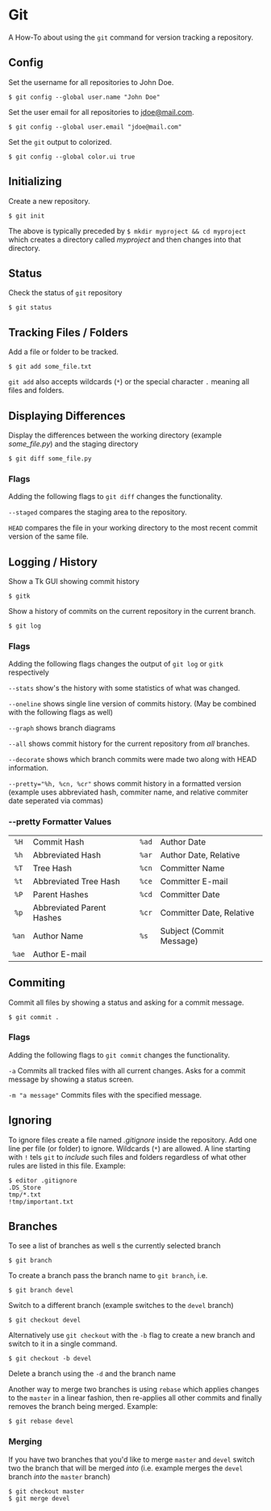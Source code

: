 # Git

A How-To about using the `git` command for version tracking a repository.

## Config


Set the username for all repositories to John Doe.

	$ git config --global user.name "John Doe"

Set the user email for all repositories to jdoe@mail.com.


	$ git config --global user.email "jdoe@mail.com"

Set the `git` output to colorized.

	$ git config --global color.ui true

## Initializing

Create a new repository.

    $ git init
    
The above is typically preceded by `$ mkdir myproject && cd myproject` which creates a directory called *myproject* and then changes into that directory.

## Status

Check the status of `git` repository

	$ git status

## Tracking Files / Folders

Add a file or folder to be tracked.

	$ git add some_file.txt

`git add` also accepts wildcards (`*`) or the special character `.` meaning all files and folders.

## Displaying Differences

Display the differences between the working directory (example *some_file.py*) and the staging directory 

	$ git diff some_file.py
	
### Flags

Adding the following flags to `git diff` changes the functionality.

`--staged` compares the staging area to the repository.

`HEAD`  compares the file in your working directory to the most recent commit version of the same file.
	
## Logging / History

Show a Tk GUI showing commit history

	$ gitk
	
Show a history of commits on the current repository in the current branch.

	$ git log
	
### Flags

Adding the following flags changes the output of `git log` or `gitk` respectively

`--stats` show's the history with some statistics of what was changed.

`--oneline` shows single line version of commits history. (May be combined with the following flags as well)

`--graph` shows branch diagrams

`--all` shows commit history for the current repository from *all* branches.

`--decorate` shows which branch commits were made two along with HEAD information.

`--pretty="%h, %cn, %cr"` shows commit history in a formatted version (example uses abbreviated hash, commiter name, and relative commiter date seperated via commas)

### --pretty Formatter Values
| | | | |
|:----:|:-------------------------|:------|:-------------------------|
| `%H` | Commit Hash              | `%ad` | Author Date              |
| `%h` | Abbreviated Hash         | `%ar` | Author Date, Relative    |
| `%T` | Tree Hash                | `%cn` | Committer Name           |
| `%t` | Abbreviated Tree Hash    | `%ce` | Committer E-mail         |
| `%P` | Parent Hashes            | `%cd` | Committer Date           |
| `%p` | Abbreviated Parent Hashes| `%cr` | Committer Date, Relative |
| `%an`| Author Name              | `%s`  | Subject (Commit Message) |
| `%ae`| Author E-mail            |

## Commiting

Commit all files by showing a status and asking for a commit message.

	$ git commit .

### Flags

Adding the following flags to `git commit` changes the functionality.

`-a` Commits all tracked files with all current changes. Asks for a commit message by showing a status screen.

`-m "a message"` Commits files with the specified message.
  
## Ignoring

To ignore files create a file named *.gitignore* inside the repository. Add one line per file (or folder) to ignore. Wildcards (`*`) are allowed. A line starting with `!` tels `git` to *include* such files and folders regardless of what other rules are listed in this file. Example:

	$ editor .gitignore
	.DS_Store
	tmp/*.txt
	!tmp/important.txt

## Branches

To see a list of branches as well s the currently selected branch
	
	$ git branch
	
To create a branch pass the branch name to `git branch`, i.e.

	$ git branch devel

Switch to a different branch (example switches to the `devel` branch)

	$ git checkout devel
	
Alternatively use `git checkout` with the `-b` flag to create a new branch and switch to it in a single command.

	$ git checkout -b devel

Delete a branch using the `-d` and the branch name

Another way to merge two branches is using `rebase` which applies changes to the `master` in a linear fashion, then re-applies all other commits and finally removes the branch being merged. Example:

	$ git rebase devel

### Merging

If you have two branches that you'd like to merge `master` and `devel` switch two the branch that will be merged *into* (i.e. example merges the `devel` branch *into* the `master` branch)

	$ git checkout master
	$ git merge devel

  